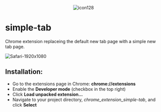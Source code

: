 <p align="Center">
  <img src="https://i.ibb.co/FYbLq1j/icon128.png" alt="icon128" border="0">
<p/>

# simple-tab
Chrome extension replaceing the default new tab page with a simple new tab page.

<img src="https://i.ibb.co/8j5r0Dd/Safari-1920x1080.png" alt="Safari-1920x1080" border="0">

## Installation:
  - Go to the extensions page in Chrome: **chrome://extensions**
  - Enable the **Developer mode** (checkbox in the top right)
  - Click **Load unpacked extension...**
  - Navigate to your project directory, *chrome_extension_simple-tab*, and click **Select**
